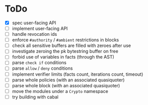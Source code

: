 # ToDo

- [x] spec user-facing API
- [ ] implement user-facing API
- [ ] handle revocation ids
- [ ] enforce `#authority` / `#ambient` restrictions in blocks
- [ ] check all sensitive buffers are filled with zeroes after use
- [ ] investigate zeroing the pk bytestring buffer on free
- [ ] forbid use of variables in facts (through the AST)
- [ ] parse `check if` conditions
- [ ] parse `allow` / `deny` conditions
- [ ] implement verifier limits (facts count, iterations count, timeout)
- [ ] parse whole policies (with an associated quasiquoter)
- [ ] parse whole block (with an associated quasiquoter)
- [ ] move the modules under a `Crypto` namespace
- [ ] try building with cabal
